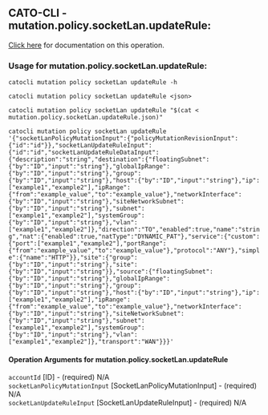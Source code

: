 
## CATO-CLI - mutation.policy.socketLan.updateRule:
[Click here](https://api.catonetworks.com/documentation/#mutation-mutation.policy.socketLan.updateRule) for documentation on this operation.

### Usage for mutation.policy.socketLan.updateRule:

`catocli mutation policy socketLan updateRule -h`

`catocli mutation policy socketLan updateRule <json>`

`catocli mutation policy socketLan updateRule "$(cat < mutation.policy.socketLan.updateRule.json)"`

`catocli mutation policy socketLan updateRule '{"socketLanPolicyMutationInput":{"policyMutationRevisionInput":{"id":"id"}},"socketLanUpdateRuleInput":{"id":"id","socketLanUpdateRuleDataInput":{"description":"string","destination":{"floatingSubnet":{"by":"ID","input":"string"},"globalIpRange":{"by":"ID","input":"string"},"group":{"by":"ID","input":"string"},"host":{"by":"ID","input":"string"},"ip":["example1","example2"],"ipRange":{"from":"example_value","to":"example_value"},"networkInterface":{"by":"ID","input":"string"},"siteNetworkSubnet":{"by":"ID","input":"string"},"subnet":["example1","example2"],"systemGroup":{"by":"ID","input":"string"},"vlan":["example1","example2"]},"direction":"TO","enabled":true,"name":"string","nat":{"enabled":true,"natType":"DYNAMIC_PAT"},"service":{"custom":{"port":["example1","example2"],"portRange":{"from":"example_value","to":"example_value"},"protocol":"ANY"},"simple":{"name":"HTTP"}},"site":{"group":{"by":"ID","input":"string"},"site":{"by":"ID","input":"string"}},"source":{"floatingSubnet":{"by":"ID","input":"string"},"globalIpRange":{"by":"ID","input":"string"},"group":{"by":"ID","input":"string"},"host":{"by":"ID","input":"string"},"ip":["example1","example2"],"ipRange":{"from":"example_value","to":"example_value"},"networkInterface":{"by":"ID","input":"string"},"siteNetworkSubnet":{"by":"ID","input":"string"},"subnet":["example1","example2"],"systemGroup":{"by":"ID","input":"string"},"vlan":["example1","example2"]},"transport":"WAN"}}}'`


#### Operation Arguments for mutation.policy.socketLan.updateRule ####

`accountId` [ID] - (required) N/A    
`socketLanPolicyMutationInput` [SocketLanPolicyMutationInput] - (required) N/A    
`socketLanUpdateRuleInput` [SocketLanUpdateRuleInput] - (required) N/A    

